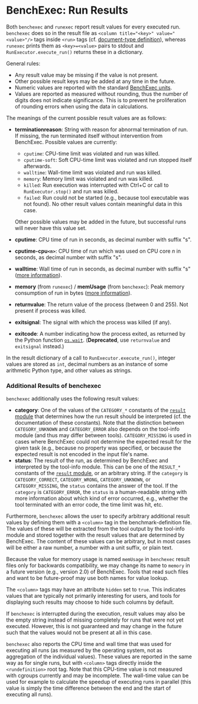 # BenchExec: Run Results

Both `benchexec` and `runexec` report result values for every executed run.
`benchexec` does so in the result file as
`<column title="<key>" value="<value>"/>` tags inside `<run>` tags
(cf. [document-type definition](result.dtd)),
whereas `runexec` prints them as `<key>=<value>` pairs to stdout
and `RunExecutor.execute_run()` returns these in a dictionary.

General rules:
- Any result value may be missing if the value is not present.
- Other possible result keys may be added at any time in the future.
- Numeric values are reported with the standard [BenchExec units](INDEX.md#units).
- Values are reported as measured without rounding,
  thus the number of digits does not indicate significance.
  This is to prevent he proliferation of rounding errors when using the data in calculations.

The meanings of the current possible result values are as follows:

- **terminationreason**: String with reason for abnormal termination of run.
  If missing, the run terminated itself without intervention from BenchExec.
  Possible values are currently:
  - `cputime`: CPU-time limit was violated and run was killed.
  - `cputime-soft`: Soft CPU-time limit was violated and run stopped itself afterwards.
  - `walltime`: Wall-time limit was violated and run was killed.
  - `memory`: Memory limit was violated and run was killed.
  - `killed`: Run execution was interrupted with Ctrl+C or call to `RunExecutor.stop()`
     and run was killed.
  - `failed`: Run could not be started (e.g., because tool executable was not found).
     No other result values contain meaningful data in this case.

  Other possible values may be added in the future,
  but successful runs will never have this value set.
- **cputime**: CPU time of run in seconds, as decimal number with suffix "s".
- **cputime-cpu`<n>`**: CPU time of run which was used on CPU core *n* in seconds,
    as decimal number with suffix "s".
- **walltime**: Wall time of run in seconds, as decimal number with suffix "s" ([more information](resources.md#wall-time)).
- **memory** (from `runexec`) / **memUsage** (from `benchexec`):
    Peak memory consumption of run in bytes ([more information](resources.md#memory)).
- **returnvalue**: The return value of the process (between 0 and 255).
    Not present if process was killed.
- **exitsignal**: The signal with which the process was killed (if any).
- **exitcode**: A number indicating how the process exited,
    as returned by the Python function [`os.wait`](https://docs.python.org/3/library/os.html#os.wait).
    (**Deprecated**, use `returnvalue` and `exitsignal` instead.)


In the result dictionary of a call to `RunExecutor.execute_run()`,
integer values are stored as `int`,
decimal numbers as an instance of some arithmetic Python type,
and other values as strings.


### Additional Results of benchexec
`benchexec` additionally uses the following result values:
- **category**: One of the values of the `CATEGORY_*` constants of the
    [`result` module](https://github.com/sosy-lab/benchexec/blob/master/benchexec/result.py)
    that determines how the run result should be interpreted
    (cf. the documentation of these constants).
    Note that the distinction between `CATEGORY_UNKNOWN` and `CATEGORY_ERROR`
    also depends on the tool-info module (and thus may differ between tools).
    `CATEGORY_MISSING` is used in cases where BenchExec could not determine the expected result
    for the given task (e.g., because no property was specified, or because the expected result
    is not encoded in the input file's name.
- **status**: The result of the run, as determined by BenchExec
    and interpreted by the tool-info module.
    This can be one of the `RESULT_*` constants of the
    [`result` module](https://github.com/sosy-lab/benchexec/blob/master/benchexec/result.py),
    or an arbitrary string.
    If the `category` is `CATEGORY_CORRECT`, `CATEGORY_WRONG`,
    `CATEGORY_UNKNOWN`, or `CATEGORY_MISSING`,
    the `status` contains the answer of the tool.
    If the `category` is `CATEGORY_ERROR`, the `status` is a human-readable string with more information
    about which kind of error occurred,
    e.g., whether the tool terminated with an error code, the time limit was hit, etc.

Furthermore, `benchexec` allows the user to specify arbitrary additional result values
by defining them with a `<column>` tag in the benchmark-definition file.
The values of these will be extracted from the tool output by the tool-info module
and stored together with the result values that are determined by BenchExec.
The content of these values can be arbitrary, but in most cases will be either a raw number,
a number with a unit suffix, or plain text.

Because the value for memory usage is named `memUsage` in `benchexec` result files
only for backwards compatibility, we may change its name to `memory`
in a future version (e.g., version 2.0) of BenchExec.
Tools that read such files and want to be future-proof may use both names for value lookup.

The `<column>` tags may have an attribute `hidden` set to `true`.
This indicates values that are typically not primarily interesting for users,
and tools for displaying such results may choose to hide such columns by default.

If `benchexec` is interrupted during the execution,
result values may also be the empty string instead of missing completely
for runs that were not yet executed.
However, this is not guaranteed and may change in the future
such that the values would not be present at all in this case.

`benchexec` also reports the CPU time and wall time that was used for executing all runs
(as measured by the operating system, not as aggregation of the individual values).
These values are reported in the same way as for single runs,
but with `<column>` tags directly inside the `<rundefinition>` root tag.
Note that this CPU-time value is not measured with cgroups currently and may be incomplete.
The wall-time value can be used for example to calculate the speedup of executing runs in parallel
(this value is simply the time difference between the end and the start of executing all runs).
